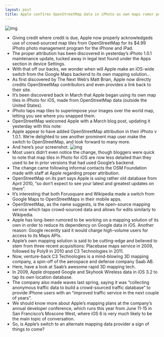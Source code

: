 ```yaml
---
layout: post
title: Apple confirms OpenStreetMap data in iPhoto as own maps rumor persists
---
```

![img](http://media.idownloadblog.com/wp-content/uploads/2012/05/iPhoto-for-iOS-iPad-Photo-Journals.jpg)
* Giving credit where credit is due, Apple now properly acknowledgeds use of crowd-sourced map tiles from OpenStreetMap for its $4.99 iPhoto photo management program for the iPhone and iPad.
* The proper attribution has been discovered in yesterday’s iPhoto 1.0.1 maintenance update, tucked away in legal text found under the Apps section in device Settings.
* With that off our backs, we wonder when will Apple make an iOS-wide switch from the Google Maps backend to its own mapping solution…
* As first discovered by The Next Web‘s Matt Brian, Apple now directly credits OpenStreetMap contributors and even provides a link back to their site.
* It’s been discovered back in March that Apple began using its own map tiles in iPhoto for iOS, made from OpenStreetMap data (outside the United States).
* iPhoto taps map tiles to superimpose your images over the world map, letting you see where you snapped them.
* OpenStreetMap welcomed Apple with a March blog post, updating it yesterday with this note:
* Apple appear to have added OpenStreetMap attribution in their iPhoto v 1.0.1. We’re delighted to see another prominent map user make the switch to OpenStreetMap, and look forward to many more.
* And here’s your screenshot.
![img](http://media.idownloadblog.com/wp-content/uploads/2012/05/iPhoto-1.0.1-for-iOS-Settings-OpenStreetMap-acknowledgment.jpg)
* Most users didn’t even notice the change, though bloggers were quick to note that map tiles in Photo for iOS are now less detailed than they used to be in prior versions that had used Google’s backend.
* The change came following informal contacts the OSM Foundation made with staff at Apple regarding proper attribution.
* OpenStreetMap on its part says Apple is using rather old database from April 2010, “so don’t expect to see your latest and greatest updates on there”.
* It’s interesting that both Forusquare and Wikipedia made a switch from Google Maps to OpenStreetMaps in their mobile apps.
* OpenStreetMap, as the name suggests, is the open-source mapping service which taps crowd-sourced data and allows for edits similarly to Wikipedia.
* Apple has long-been rumored to be working on a mapping solution of its own in order to reduce its dependency on Google data in iOS. Another reason: Google recently said it would charge high-volume users for access to its Maps APIs.
* Apple’s own mapping solution is said to be cutting-edge and believed to stem from three recent acquisitions: Placebase maps service in 2009, followed by Poly9 in 2010 and C3 Technologies in 2011.
* Now, venture-back C3 Technologies is a mind-blowing 3D mapping company, a spin-off of the aerospace and defense company Saab AB.
* Here, have a look at Saab’s awesome rapid 3D mapping tech.
* In 2009, Apple dropped Google and Skyhook Wireless data in iOS 3.2 to tap its own location database.
* The company also made waves last spring, saying it was “collecting anonymous traffic data to build a crowd-sourced traffic database” to provide iPhone users with an “improved traffic service in the next couple of years”.
* We should know more about Apple’s mapping plans at the company’s annual developer conference, which runs this year from June 11-15 in San Francisco’s Moscone West, where iOS 6 is very much likely to be the main topic of conversation.
* So, is Apple’s switch to an alternate mapping data provider a sign of things to come?

